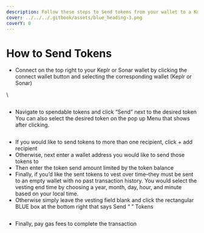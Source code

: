 ```yaml
---
description: Follow these steps to Send tokens from your wallet to a Kujira address.
cover: ../../../.gitbook/assets/blue_heading-3.png
coverY: 0
---
```


# How to Send Tokens

* Connect on the top right to your Keplr or Sonar wallet by clicking the connect wallet button and selecting the corresponding wallet (Keplr or Sonar)

\


<figure><img src="https://lh4.googleusercontent.com/3_kk5Llb_AiG6dbLjUsVmcjlDnSVbZl6JPGVhG__BQufqcKPuvrcahPyHAOtf4_lIJsF_f68k2kW0PRw9gAphLzLuzKV8_un7SlpfJxxS2Nsjb9dMqOmOLG4odoxaqlLBU080tADol27Nrs6QseT5EM" alt=""><figcaption></figcaption></figure>

* Navigate to spendable tokens and click “Send” next to the desired token You can also select the desired token on the pop up Menu that shows after clicking.&#x20;

<figure><img src="https://lh4.googleusercontent.com/hfMnyFJDgjp6OgxIpLU9VGOc8s75n0lnYpW6P3gEGOQDl1WhIlV8At4Z4L8fUfbC2efCOYC6Sj7FPHYRxSHPqgfdQtDl4pzMs2AWCwwbrOEXECU3K8PSyuHnRH0lRhnI8RH2qHzk82EqBTABoCMzTCA" alt=""><figcaption></figcaption></figure>

* If you would like to send tokens to more than one recipient, click + add recipient
* Otherwise, next enter a wallet address you would like to send those tokens to
* Then enter the token send amount limited by the token balance
* Finally, if you’d like the sent tokens to vest over time–they must be sent to an empty wallet with no past transaction history. You would select the vesting end time by choosing a year, month, day, hour, and minute based on your local time.
* Otherwise simply leave the vesting field blank and click the rectangular BLUE box at the bottom right that says Send “ ” Tokens

<figure><img src="https://lh3.googleusercontent.com/hnmBPP_aTr09D7VSZ1HtqIgExHqM_iHCgQBJLlU5SmD5VnJbHf35HfVoeQDjSYf2sHtyGEQkQ8eS7GdZ96kIjCUaqv_35M5USq0ELaPUIEz5aXS_XkwVLualmDAz-SJ_66Pw7ixNE4aHygqqCdmUPK4" alt=""><figcaption></figcaption></figure>

* Finally, pay gas fees to complete the transaction
